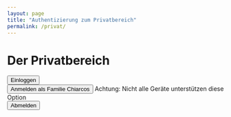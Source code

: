 ```yaml
---
layout: page
title: "Authentizierung zum Privatbereich"
permalink: /privat/
---
```


<script>
  function Anmelden () {
    let Passwort = 'fam-chiarcos.1234';
    let Eingabe = window.prompt('Geben sie das Passwort für das Benutzerkonto "Famile Chiarcos" ein.');

    if (Eingabe != Passwort) {
        alert('Passwort ist Falsch!');
    }
    else {
        document.cookie = Eingabe
        location.href = '/privat/open'
    }
  }
    
  
  
  function CookieLogIn () {
    if (document.cookie == Passwort){
      location.href = '/privat/open/'
    }
    else {
      alert('Sie sind nicht Eingeloggt.\nÜberprüfen sie die Einstellungen von ihrem Browser und achten sie das sie sich nicht im Privaten Modus befinden.')
    }
    
  }
</script>

# Der Privatbereich

<input type="button" value="Einloggen" onclick="Anmelden()"/><br>
<input type="button" value="Anmelden als Familie Chiarcos" onclick="CookieLogIn()"/> Achtung: Nicht alle Geräte unterstützen diese Option<br>
<input type="button" value="Abmelden" onclick="document.cookies = ''"/>
